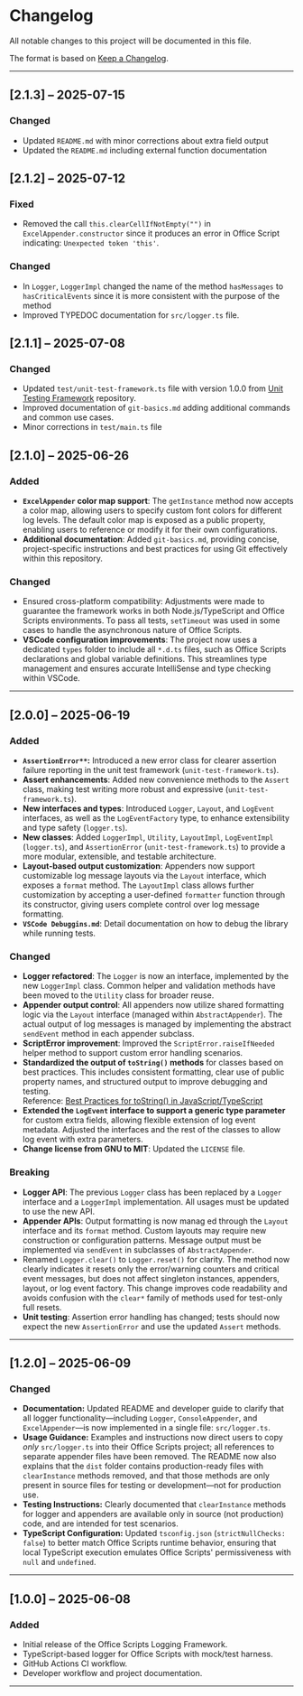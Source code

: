 # Changelog

All notable changes to this project will be documented in this file.

The format is based on [Keep a Changelog](https://keepachangelog.com/en/1.0.0/).

---
## [2.1.3] – 2025-07-15
### Changed
- Updated `README.md` with minor corrections about extra field output
- Updated the `README.md` including external function documentation

## [2.1.2] – 2025-07-12
### Fixed
- Removed the call `this.clearCellIfNotEmpty("")` in `ExcelAppender.constructor` since it produces an error in Office Script indicating: `Unexpected token 'this'`.
### Changed
- In `Logger`, `LoggerImpl` changed the name of the method `hasMessages` to `hasCriticalEvents` since it is more consistent with the purpose of the method
- Improved TYPEDOC documentation for `src/logger.ts` file.

## [2.1.1] – 2025-07-08
### Changed
- Updated `test/unit-test-framework.ts` file with version 1.0.0 from [Unit Testing Framework](https://github.com/dlealv/officescripts-unit-test-framework) repository.
- Improved documentation of `git-basics.md` adding additional commands and common use cases.
- Minor corrections in `test/main.ts` file

## [2.1.0] – 2025-06-26

### Added
- **`ExcelAppender` color map support**: The `getInstance` method now accepts a color map, allowing users to specify custom font colors for different log levels. The default color map is exposed as a public property, enabling users to reference or modify it for their own configurations.
- **Additional documentation**: Added `git-basics.md`, providing concise, project-specific instructions and best practices for using Git effectively within this repository.

### Changed
- Ensured cross-platform compatibility: Adjustments were made to guarantee the framework works in both Node.js/TypeScript and Office Scripts environments. To pass all tests, `setTimeout` was used in some cases to handle the asynchronous nature of Office Scripts.
- **VSCode configuration improvements**: The project now uses a dedicated `types` folder to include all `*.d.ts` files, such as Office Scripts declarations and global variable definitions. This streamlines type management and ensures accurate IntelliSense and type checking within VSCode.

---

## [2.0.0] – 2025-06-19

### Added
- **`AssertionError**`:** Introduced a new error class for clearer assertion failure reporting in the unit test framework (`unit-test-framework.ts`).
- **Assert enhancements**: Added new convenience methods to the `Assert` class, making test writing more robust and expressive (`unit-test-framework.ts`).
- **New interfaces and types**: Introduced `Logger`, `Layout`, and `LogEvent` interfaces, as well as the `LogEventFactory` type, to enhance extensibility and type safety (`logger.ts`).
- **New classes**: Added `LoggerImpl`, `Utility`, `LayoutImpl`, `LogEventImpl` (`logger.ts`), and `AssertionError` (`unit-test-framework.ts`) to provide a more modular, extensible, and testable architecture.
- **Layout-based output customization**: Appenders now support customizable log message layouts via the `Layout` interface, which exposes a `format` method. The `LayoutImpl` class allows further customization by accepting a user-defined `formatter` function through its constructor, giving users complete control over log message formatting.
- **`VSCode Debuggins.md`**: Detail documentation on how to debug the library while running tests.

### Changed
- **Logger refactored**: The `Logger` is now an interface, implemented by the new `LoggerImpl` class. Common helper and validation methods have been moved to the `Utility` class for broader reuse.
- **Appender output control**: All appenders now utilize shared formatting logic via the `Layout` interface (managed within `AbstractAppender`). The actual output of log messages is managed by implementing the abstract `sendEvent` method in each appender subclass.
- **ScriptError improvement**: Improved the `ScriptError.raiseIfNeeded` helper method to support custom error handling scenarios.
- **Standardized the output of `toString()` methods** for classes based on best practices. This includes consistent formatting, clear use of public property names, and structured output to improve debugging and testing.  
  Reference: [Best Practices for toString() in JavaScript/TypeScript](https://stackoverflow.com/questions/65358186/best-practices-for-tostring-in-javascript-typescript)
- **Extended the `LogEvent` interface to support a generic type parameter** for custom extra fields, allowing flexible extension of log event metadata. Adjusted the interfaces and the rest of the classes to allow log event with extra parameters.
- **Change license from GNU to MIT**: Updated the `LICENSE` file.


### Breaking
- **Logger API**: The previous `Logger` class has been replaced by a `Logger` interface and a `LoggerImpl` implementation. All usages must be updated to use the new API.
- **Appender APIs**: Output formatting is now manag ed through the `Layout` interface and its `format` method. Custom layouts may require new construction or configuration patterns. Message output must be implemented via `sendEvent` in subclasses of `AbstractAppender`.
- Renamed `Logger.clear()` to `Logger.reset()` for clarity. The method now clearly indicates it resets only the error/warning counters and critical event messages, but does not affect singleton instances, appenders, layout, or log event factory. This change improves code readability and avoids confusion with the `clear*` family of methods used for test-only full resets.
- **Unit testing**: Assertion error handling has changed; tests should now expect the new `AssertionError` and use the updated `Assert` methods.

---

## [1.2.0] – 2025-06-09

### Changed
- **Documentation:** Updated README and developer guide to clarify that all logger functionality—including `Logger`, `ConsoleAppender`, and `ExcelAppender`—is now implemented in a single file: `src/logger.ts`.
- **Usage Guidance:** Examples and instructions now direct users to copy *only* `src/logger.ts` into their Office Scripts project; all references to separate appender files have been removed. The README now also explains that the `dist` folder contains production-ready files with `clearInstance` methods removed, and that those methods are only present in source files for testing or development—not for production use.
- **Testing Instructions:** Clearly documented that `clearInstance` methods for logger and appenders are available only in source (not production) code, and are intended for test scenarios.
- **TypeScript Configuration:** Updated `tsconfig.json` (`strictNullChecks: false`) to better match Office Scripts runtime behavior, ensuring that local TypeScript execution emulates Office Scripts' permissiveness with `null` and `undefined`.

---

## [1.0.0] – 2025-06-08

### Added
- Initial release of the Office Scripts Logging Framework.
- TypeScript-based logger for Office Scripts with mock/test harness.
- GitHub Actions CI workflow.
- Developer workflow and project documentation.

---